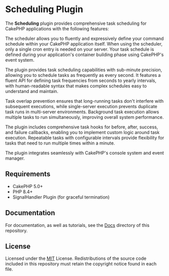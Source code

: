 # Scheduling Plugin

The **Scheduling** plugin provides comprehensive task scheduling for CakePHP applications with the following features:

The scheduler allows you to fluently and expressively define your command schedule within your CakePHP application itself. When using the scheduler, only a single cron entry is needed on your server. Your task schedule is defined during your application's container building phase using CakePHP's event system.

The plugin provides task scheduling capabilities with sub-minute precision, allowing you to schedule tasks as frequently as every second. It features a fluent API for defining task frequencies from seconds to yearly intervals, with human-readable syntax that makes complex schedules easy to understand and maintain.

Task overlap prevention ensures that long-running tasks don't interfere with subsequent executions, while single-server execution prevents duplicate task runs in multi-server environments. Background task execution allows multiple tasks to run simultaneously, improving overall system performance.

The plugin includes comprehensive task hooks for before, after, success, and failure callbacks, enabling you to implement custom logic around task execution. Repeatable tasks with configurable intervals provide flexibility for tasks that need to run multiple times within a minute.

The plugin integrates seamlessly with CakePHP's console system and event manager.

## Requirements

* CakePHP 5.0+
* PHP 8.4+
* SignalHandler Plugin (for graceful termination)

## Documentation

For documentation, as well as tutorials, see the [Docs](docs/Home.md) directory of this repository.

## License

Licensed under the [MIT](http://www.opensource.org/licenses/mit-license.php) License. Redistributions of the source code included in this repository must retain the copyright notice found in each file.
